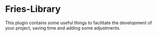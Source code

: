 # Fries-Library

This plugin contains some useful things to facilitate the development of your project, saving time and adding some adjustments.

